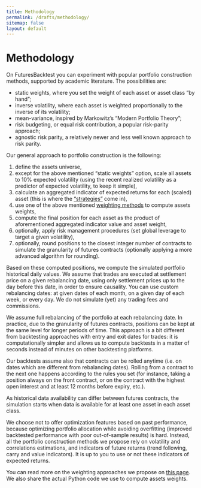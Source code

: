 ```yaml
---
title: Methodology
permalink: /drafts/methodology/
sitemap: false
layout: default
---
```


# Methodology

On FuturesBacktest you can experiment with popular portfolio construction methods, supported by academic literature. The possibilities are:

* static weights, where you set the weight of each asset or asset class “by hand”;
* inverse volatility, where each asset is weighted proportionally to the inverse of its volatility;
* mean-variance, inspired by Markowitz’s “Modern Portfolio Theory”;
* risk budgeting, or equal risk contribution, a popular risk-parity approach;
* agnostic risk parity, a relatively newer and less well known approach to risk parity.

Our general approach to portfolio construction is the following:
1. define the assets universe,
2. except for the above mentioned “static weights” option, scale all assets to 10% expected volatility (using the recent realized volatility as a predictor of expected volatility, to keep it simple),
3. calculate an aggregated indicator of expected returns for each (scaled) asset (this is where the [“strategies”](/docs/strategies/) come in),
4. use one of the above mentioned [weighting methods](/docs/weighting/) to compute assets weights,
5. compute the final position for each asset as the product of aforementioned aggregated indicator value and asset weight,
6. optionally, apply risk management procedures (set global leverage to target a given volatility),
7. optionally, round positions to the closest integer number of contracts to simulate the granularity of futures contracts (optionally applying a more advanced algorithm for rounding).

Based on these computed positions, we compute the simulated portfolio historical daily values. We assume that trades are executed at settlement price on a given rebalancing date, using only settlement prices up to the day before this date, in order to ensure causality. You can use custom rebalancing dates: at given dates of each month, on a given day of each week, or every day. We do not simulate (yet) any trading fees and commissions.

We assume full rebalancing of the portfolio at each rebalancing date. In practice, due to the granularity of futures contracts, positions can be kept at the same level for longer periods of time. This approach is a bit different from backtesting approaches with entry and exit dates for trades: it is computationally simpler and allows us to compute backtests in a matter of seconds instead of minutes on other backtesting platforms.

Our backtests assume also that contracts can be rolled anytime (i.e. on dates which are different from rebalancing dates). Rolling from a contract to the next one happens according to the rules you set (for instance, taking a position always on the front contract, or on the contract with the highest open interest and at least 12 months before expiry, etc.).

As historical data availability can differ between futures contracts, the simulation starts when data is available for at least one asset in each asset class.

We choose not to offer optimization features based on past performance, because optimizing portfolio allocation while avoiding overfitting (improved backtested performance with poor out-of-sample results) is hard. Instead, all the portfolio construction methods we propose rely on volatility and correlations estimations, and indicators of future returns (trend following, carry and value indicators). It is up to you to use or not these indicators of expected returns.

You can read more on the weighting approaches we propose on [this page](/docs/weighting/). We also share the actual Python code we use to compute assets weights.